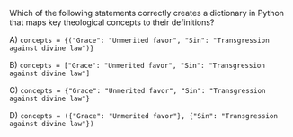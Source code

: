 Which of the following statements correctly creates a dictionary in Python that maps key theological concepts to their definitions?

A) `concepts = {("Grace": "Unmerited favor", "Sin": "Transgression against divine law")}`

B) `concepts = ["Grace": "Unmerited favor", "Sin": "Transgression against divine law"]`

C) `concepts = {"Grace": "Unmerited favor", "Sin": "Transgression against divine law"}`

D) `concepts = ({"Grace": "Unmerited favor"}, {"Sin": "Transgression against divine law"})`

<!-- ANSWER: C -->